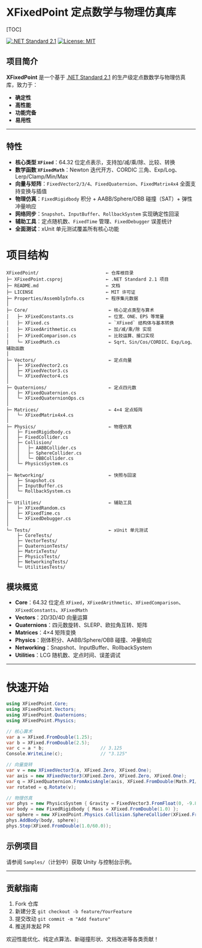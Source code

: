 # XFixedPoint 定点数学与物理仿真库

[TOC]

[![.NET Standard 2.1](https://img.shields.io/badge/.NET-Standard_2.1-blue)](https://docs.microsoft.com/dotnet/standard/net-standard) [![License: MIT](https://img.shields.io/badge/License-MIT-green)](LICENSE)

## 项目简介

**XFixedPoint** 是一个基于 [.NET Standard 2.1](https://docs.microsoft.com/dotnet/standard/net-standard) 的生产级定点数数学与物理仿真库，致力于：

- **确定性**
- **高性能**
- **功能完备**
- **易用性**

---

## 特性

- **核心类型 `XFixed`**：64.32 位定点表示，支持加/减/乘/除、比较、转换  
- **数学函数 `XFixedMath`**：Newton 迭代开方、CORDIC 三角、Exp/Log、Lerp/Clamp/Min/Max  
- **向量与矩阵**：`FixedVector2/3/4`、`FixedQuaternion`、`FixedMatrix4x4` 全面支持变换与插值  
- **物理仿真**：`FixedRigidbody` 积分 + AABB/Sphere/OBB 碰撞（SAT）+ 弹性冲量响应  
- **网络同步**：`Snapshot`、`InputBuffer`、`RollbackSystem` 实现确定性回滚  
- **辅助工具**：定点随机数、`FixedTime` 管理、`FixedDebugger` 误差统计  
- **全面测试**：xUnit 单元测试覆盖所有核心功能  



# 项目结构
```text
XFixedPoint/                         ← 仓库根目录
├─ XFixedPoint.csproj                ← .NET Standard 2.1 项目
├─ README.md                         ← 文档
├─ LICENSE                           ← MIT 许可证
├─ Properties/AssemblyInfo.cs        ← 程序集元数据
│
├─ Core/                              ← 核心定点类型与算术
│   ├─ XFixedConstants.cs             ← 位宽、ONE、EPS 等常量
│   ├─ XFixed.cs                      ← `XFixed` 结构体与基本转换
│   ├─ XFixedArithmetic.cs            ← 加/减/乘/除 实现
│   ├─ XFixedComparison.cs            ← 比较运算、接口实现
│   └─ XFixedMath.cs                  ← Sqrt、Sin/Cos/CORDIC、Exp/Log、辅助函数
│
├─ Vectors/                           ← 定点向量
│   ├─ XFixedVector2.cs
│   ├─ XFixedVector3.cs
│   └─ XFixedVector4.cs
│
├─ Quaternions/                       ← 定点四元数
│   ├─ XFixedQuaternion.cs
│   └─ XFixedQuaternionOps.cs
│
├─ Matrices/                          ← 4×4 定点矩阵
│   └─ XFixedMatrix4x4.cs
│
├─ Physics/                           ← 物理仿真
│   ├─ FixedRigidbody.cs
│   ├─ FixedCollider.cs
│   ├─ Collision/
│   │   ├─ AABBCollider.cs
│   │   ├─ SphereCollider.cs
│   │   └─ OBBCollider.cs
│   └─ PhysicsSystem.cs
│
├─ Networking/                        ← 快照与回滚
│   ├─ Snapshot.cs
│   ├─ InputBuffer.cs
│   └─ RollbackSystem.cs
│
├─ Utilities/                         ← 辅助工具
│   ├─ XFixedRandom.cs
│   ├─ XFixedTime.cs
│   └─ XFixedDebugger.cs
│
└─ Tests/                             ← xUnit 单元测试
    ├─ CoreTests/
    ├─ VectorTests/
    ├─ QuaternionTests/
    ├─ MatrixTests/
    ├─ PhysicsTests/
    ├─ NetworkingTests/
    └─ UtilitiesTests/
```

## 模块概览

- **Core**：64.32 位定点 `XFixed`，`XFixedArithmetic`、`XFixedComparison`、`XFixedConstants`、`XFixedMath`
- **Vectors**：2D/3D/4D 向量运算
- **Quaternions**：四元数旋转、SLERP、欧拉角互转、矩阵
- **Matrices**：4×4 矩阵变换
- **Physics**：刚体积分、AABB/Sphere/OBB 碰撞、冲量响应
- **Networking**：Snapshot、InputBuffer、RollbackSystem
- **Utilities**：LCG 随机数、定点时间、误差调试

------

# 快速开始

```c#
using XFixedPoint.Core;
using XFixedPoint.Vectors;
using XFixedPoint.Quaternions;
using XFixedPoint.Physics;

// 核心算术
var a = XFixed.FromDouble(1.25);
var b = XFixed.FromDouble(2.5);
var c = a * b;                     // 3.125
Console.WriteLine(c);              // "3.125"

// 向量旋转
var v = new XFixedVector3(a, XFixed.Zero, XFixed.One);
var axis = new XFixedVector3(XFixed.Zero, XFixed.Zero, XFixed.One);
var q = XFixedQuaternion.FromAxisAngle(axis, XFixed.FromDouble(Math.PI/2));
var rotated = q.Rotate(v);

// 物理仿真
var phys = new PhysicsSystem { Gravity = FixedVector3.FromFloat(0, -9.81f, 0) };
var body = new FixedRigidbody { Mass = XFixed.FromDouble(1.0) };
var sphere = new XFixedPoint.Physics.Collision.SphereCollider(XFixed.FromDouble(0.5));
phys.AddBody(body, sphere);
phys.Step(XFixed.FromDouble(1.0/60.0));
```

## 示例项目

请参阅 `Samples/`（计划中）获取 Unity 与控制台示例。

------

## 贡献指南

1. Fork 仓库
2. 新建分支 `git checkout -b feature/YourFeature`
3. 提交改动 `git commit -m "Add feature"`
4. 推送并发起 PR

欢迎性能优化、纯定点算法、新碰撞形状、文档改进等各类贡献！